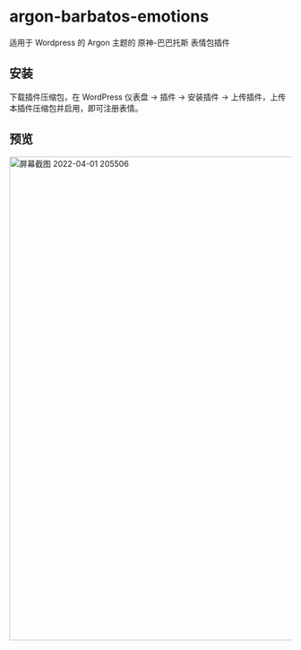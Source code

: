 # argon-barbatos-emotions
适用于 Wordpress 的 Argon 主题的 原神-巴巴托斯 表情包插件


## 安装
下载插件压缩包，在 WordPress 仪表盘 -> 插件 -> 安装插件 -> 上传插件，上传本插件压缩包并启用，即可注册表情。

## 预览
<img width="862" alt="屏幕截图 2022-04-01 205506" src="https://user-images.githubusercontent.com/30802565/161267682-6b1524ce-bdb7-4071-86c9-fba7cd67947b.png">
